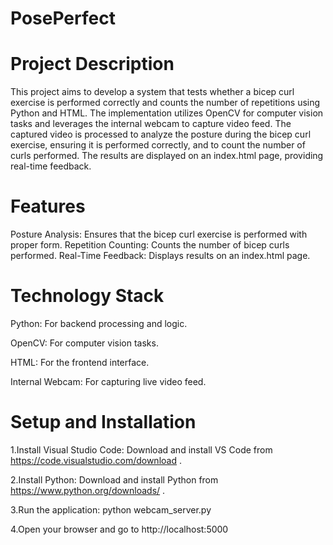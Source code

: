 # PosePerfect
 
# Project Description
This project aims to develop a system that tests whether a bicep curl exercise is performed correctly and counts the number of repetitions using Python and HTML. The implementation utilizes OpenCV for computer vision tasks and leverages the internal webcam to capture video feed. The captured video is processed to analyze the posture during the bicep curl exercise, ensuring it is performed correctly, and to count the number of curls performed. The results are displayed on an index.html page, providing real-time feedback.

# Features
Posture Analysis: Ensures that the bicep curl exercise is performed with proper form.
Repetition Counting: Counts the number of bicep curls performed.
Real-Time Feedback: Displays results on an index.html page.
# Technology Stack
Python: For backend processing and logic.

OpenCV: For computer vision tasks.

HTML: For the frontend interface.

Internal Webcam: For capturing live video feed.
# Setup and Installation
1.Install Visual Studio Code:
Download and install VS Code from https://code.visualstudio.com/download .

2.Install Python:
Download and install Python from https://www.python.org/downloads/ .

3.Run the application: 
python webcam_server.py


4.Open your browser and go to
http://localhost:5000
